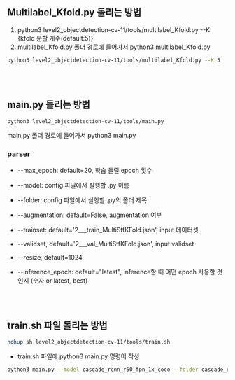 ## Multilabel_Kfold.py 돌리는 방법

1. python3 level2_objectdetection-cv-11/tools/multilabel_Kfold.py --K {kfold 분할 개수(default:5)}
2. multilabel_Kfold.py 폴더 경로에 들어가서 python3 multilabel_Kfold.py

```bash
python3 level2_objectdetection-cv-11/tools/multilabel_Kfold.py --K 5
```

<br></br>

## main.py 돌리는 방법
```bash
python3 level2_objectdetection-cv-11/tools/main.py
```

main.py 폴더 경로에 들어가서 python3 main.py

### parser

- --max_epoch: default=20, 학습 돌릴 epoch 횟수

- --model: config 파일에서 실행할 .py 이름

- --folder: config 파일에서 실행할 .py의 폴더 제목

- --augmentation: default=False, augmentation 여부

- --trainset: default='2___train_MultiStfKFold.json', input 데이터셋

- --validset, default='2___val_MultiStfKFold.json', input validset

- --resize, default=1024

- --inference_epoch: default="latest", inference할 때 어떤 epoch 사용할 것인지 (숫자 or latest, best)

<br></br>
## train.sh 파일 돌리는 방법
```bash
nohup sh level2_objectdetection-cv-11/tools/train.sh
```
- train.sh 파일에 python3 main.py 명령어 작성
```bash
python3 main.py --model cascade_rcnn_r50_fpn_1x_coco --folder cascade_rcnn --resize 512 --max_epoch 20 --inference_epoch best
```
